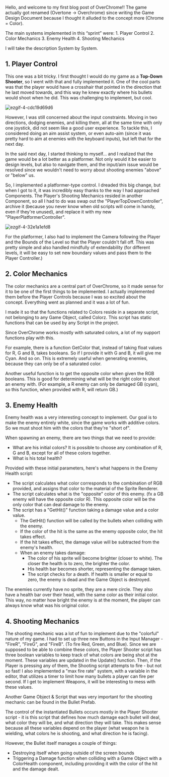 Hello, and welcome to my first blog post of OverChrome!! The game actually got renamed (Overtone -> Overchrome) since writing the Game Design Document because I thought it alluded to the concept more (Chrome = Color).

The main systems implemented in this “sprint” were:
    1. Player Control
    2. Color Mechanics
    3. Enemy Health
    4. Shooting Mechanics

I will take the description System by System.

## 1. Player Control
This one was a bit tricky. I first thought I would do my game as a **Top-Down Shooter**, so I went with that and fully implemented it. One of the cool parts was that the player would have a crosshair that pointed in the direction that he last moved towards, and this way he knew exactly where his bullets would shoot when he did. This was challenging to implement, but cool.

![ezgif-4-cdc19d69d6](https://github.com/laurarebelo/GMD1/assets/91252082/e6f3b16e-3101-4c86-8dc7-cce4e3e92eb3)

However, I was still concerned about the input constraints. Moving in two directions, dodging enemies, and killing them, all at the same time with only one joystick, did not seem like a good user experience. To tackle this, I considered doing an aim assist system, or even auto-aim (since it was pretty hard to aim at enemies with the keyboard inputs), but left that for the next day.

In the said next day, I started thinking to myself... and I realized that the game would be a lot better as a platformer. Not only would it be easier to design levels, but also to navigate them, and the input/aim issue would be resolved since we wouldn't need to worry about shooting enemies "above" or "below" us.

So, I implemented a platformer-type control. I dreaded this big change, but when I got to it, it was incredibly easy thanks to the way I had approached Components. The Player's Shooting Mechanics resided in another Component, so all I had to do was swap out the "PlayerTopDownController", archive it (because you never know when old scripts will come in handy, even if they're unused), and replace it with my new "PlayerPlatformerController".

![ezgif-4-32e1a1efd8](https://github.com/laurarebelo/GMD1/assets/91252082/0dba3e7c-38c4-4d59-b04c-05835649fb4a)

For the platformer, I also had to implement the Camera following the Player and the Bounds of the Level so that the Player couldn't fall off. This was pretty simple and also handled mindfully of extendability (for different levels, it will be easy to set new boundary values and pass them to the Player Controller.)

## 2. Color Mechanics

The color mechanics are a central part of OverChrome, so it made sense for it to be one of the first things to be implemented. I actually implemented them before the Player Controls because I was so excited about the concept. Everything went as planned and it was a lot of fun.

I made it so that the functions related to Colors reside in a separate script, not belonging to any Game Object, called Colorz. This script has static functions that can be used by any Script in the project.

Since OverChrome works mostly with saturated colors, a lot of my support functions play with this.

For example, there is a function GetColor that, instead of taking float values for R, G and B, takes booleans. So if I provide it with G and B, it will give me Cyan. And so on. This is extremely useful when generating enemies, because they can only be of a saturated color.

Another useful function is to get the opposite color when given the RGB booleans. This is good for determining what will be the right color to shoot an enemy with. (For example, a R enemy can only be damaged GB (cyan), so this function, when provided with R, will return GB.)

## 3. Enemy Health

Enemy health was a very interesting concept to implement. Our goal is to make the enemy entirely white, since the game works with additive colors. So we must shoot him with the colors that they're "short of".

When spawning an enemy, there are two things that we need to provide:
- What are his initial colors? It is possible to choose any combination of R, G and B, except for all of these colors together.
- What is his total health?

Provided with these initial parameters, here's what happens in the Enemy Health script:

- The script calculates what color corresponds to the combination of RGB provided, and assigns that color to the material of the Sprite Renderer.
- The script calculates what is the "opposite" color of this enemy. (fx a GB enemy will have the opposite color R). This opposite color will be the only color that can deal damage to the enemy.
- The script has a "GetHit()" function taking a damage value and a color value.
  - The GetHit() function will be called by the bullets when colliding with the enemy.
  - If the color of the hit is the same as the enemy opposite color, the hit takes effect.
  - If the hit takes effect, the damage value will be subtracted from the enemy's health.
  - When an enemy takes damage:
    - The color of his sprite will become brighter (closer to white). The closer the health is to zero, the brighter the color.
    - His health bar becomes shorter, representing the damage taken.
    - The script checks for a death. If health is smaller or equal to zero, the enemy is dead and the Game Object is destroyed.
   
The enemies currently have no sprite, they are a mere circle. They also have a health bar over their head, with the same color as their initial color. This way, no matter how bright the enemy is at the moment, the player can always know what was his original color.

## 4. Shooting Mechanics

The shooting mechanic was a lot of fun to implement due to the "colorful" nature of my game. I had to set up three new Buttons in the Input Manager - "FireR", "FireG", and "FireB". (To fire Red, Green, and Blue). Since we are supposed to be able to combine these colors, the Player Shooter script has three boolean variables to keep track of what colors are being shot at the moment. These variables are updated in the Update() function. Then, if the Player is pressing any of them, the Shooting script attempts to fire - but not so fast! I also implemented a "max fire rate" system, with a variable in the editor, that utilizes a timer to limit how many bullets a player can fire per second. If I get to implement Weapons, it will be interesting to mess with these values.

Another Game Object & Script that was very important for the shooting mechanic can be found in the Bullet Prefab.

The control of the instantiated Bullets occurs mostly in the Player Shooter script - it is this script that defines how much damage each bullet will deal, what color they will be, and what direction they will take. This makes sense because all these variables depend on the player (what weapon he is wielding, what colors he is shooting, and what direction he is facing).

However, the Bullet itself manages a couple of things:
- Destroying itself when going outside of the screen bounds
- Triggering a Damage function when colliding with a Game Object with a ColorHealth component, including providing it with the color of the hit and the damage dealt.

